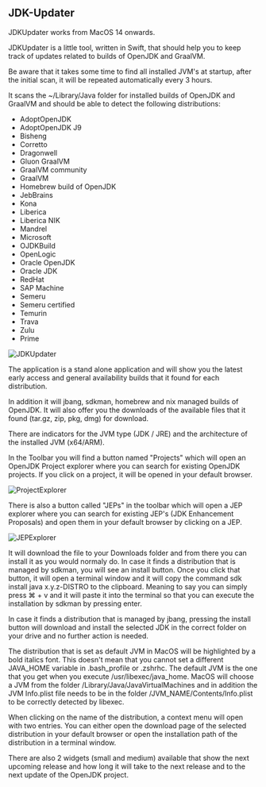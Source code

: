 ## JDK-Updater

JDKUpdater works from MacOS 14 onwards.

JDKUpdater is a little tool, written in Swift, that should help you to keep track
of updates related to builds of OpenJDK and GraalVM.

Be aware that it takes some time to find all installed JVM's at startup, after the
initial scan, it will be repeated automatically every 3 hours.

It scans the ~/Library/Java folder for installed builds of OpenJDK and GraalVM and
should be able to detect the following distributions:

- AdoptOpenJDK
- AdoptOpenJDK J9
- Bisheng
- Corretto
- Dragonwell
- Gluon GraalVM
- GraalVM community
- GraalVM
- Homebrew build of OpenJDK
- JebBrains
- Kona
- Liberica
- Liberica NIK
- Mandrel
- Microsoft
- OJDKBuild
- OpenLogic
- Oracle OpenJDK
- Oracle JDK
- RedHat
- SAP Machine
- Semeru
- Semeru certified
- Temurin
- Trava
- Zulu
- Prime


![JDKUpdater](https://i.ibb.co/tM7mtW1/JDKUpdater.png)


The application is a stand alone application and will show you the latest early access and
general availability builds that it found for each distribution.

In addition it will jbang, sdkman, homebrew and nix managed builds of OpenJDK.
It will also offer you the downloads of the available files that it found (tar.gz, zip, pkg, dmg) for
download. 

There are indicators for the JVM type (JDK / JRE) and the architecture of the installed JVM (x64/ARM).

In the Toolbar you will find a button named "Projects" which will open an OpenJDK Project explorer where
you can search for existing OpenJDK projects. If you click on a project, it will be opened in your default
browser.

![ProjectExplorer](https://i.ibb.co/hV1P7HX/JDKUpdater-Project-Explorer.png)

There is also a button called "JEPs" in the toolbar which will open a JEP explorer where you can search for
existing JEP's (JDK Enhancement Proposals) and open them in your default browser by clicking on a JEP.

![JEPExplorer](https://i.ibb.co/bmnf0Xx/JDKUpdater-JEPExplorer.png)

It will download the file to your Downloads folder and from there you can install it as you would normaly do.
In case it finds a distribution that is managed by sdkman, you will see an install button.
Once you click that button, it will open a terminal window and it will copy the command sdk install java x.y.z-DISTRO
to the clipboard. Meaning to say you can simply press ⌘ + v and it will paste it into the terminal so that you can
execute the installation by sdkman by pressing enter.

In case it finds a distribution that is managed by jbang, pressing the install button will download and install the
selected JDK in the correct folder on your drive and no further action is needed.

The distribution that is set as default JVM in MacOS will be highlighted by a bold italics font. This doesn't mean that
you cannot set a different JAVA_HOME variable in .bash_profile or .zshrhc. The default JVM is the one that you get when you
execute /usr/libexec/java_home.
MacOS will choose a JVM from the folder /Library/Java/JavaVirtualMachines and in addition the JVM Info.plist file needs
to be in the folder /JVM_NAME/Contents/Info.plist to be correctly detected by libexec. 

When clicking on the name of the distribution, a context menu will open with two entries. You can either open the
download page of the selected distribution in your default browser or open the installation path of the distribution 
in a terminal window.

There are also 2 widgets (small and medium) available that show the next upcoming release and how long it will take
to the next release and to the next update of the OpenJDK project.

